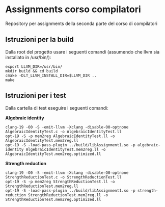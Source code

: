 # Assignments corso compilatori
Repository per assignments della seconda parte del corso di compilatori

## Istruzioni per la build
Dalla root del progetto usare i seguenti comandi  (assumendo che llvm sia installato in /usr/bin/):

```
export LLVM_DIR=/usr/bin/
mkdir build && cd build
cmake -DLT_LLVM_INSTALL_DIR=$LLVM_DIR ..
make
```

## Istruzioni per i test
Dalla cartella di test eseguire i seguenti comandi:

**Algebraic identity**
```
clang-19 -O0 -S -emit-llvm -Xclang -disable-O0-optnone AlgebraicIdentityTest.c -o AlgebraicIdentityTest.ll
opt-19 -S -p mem2reg AlgebraicIdentityTest.ll -o AlgebraicIdentityTest.mem2reg.ll
opt-19 -S -load-pass-plugin ../build/libAssignment1.so -p algebraic-identity AlgebraicIdentityTest.mem2reg.ll -o AlgebraicIdentityTest.mem2reg.optimized.ll
```

**Strength reduction**
```
clang-19 -O0 -S -emit-llvm -Xclang -disable-O0-optnone StrengthReductionTest.c -o StrengthReductionTest.ll
opt-19 -S -p mem2reg StrengthReductionTest.ll -o StrengthReductionTest.mem2reg.ll
opt-19 -S -load-pass-plugin ../build/libAssignment1.so -p strength-reduction StrengthReductionTest.mem2reg.ll -o StrengthReductionTest.mem2reg.optimized.ll
```